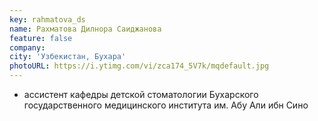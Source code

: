 ```yaml
---
key: rahmatova_ds
name: Рахматова Дилнора Саиджанова 
feature: false
company: 
city: 'Узбекистан, Бухара'
photoURL: https://i.ytimg.com/vi/zca174_5V7k/mqdefault.jpg
---
```

- ассистент кафедры детской стоматологии Бухарского государственного медицинского института им. Абу Али ибн Сино